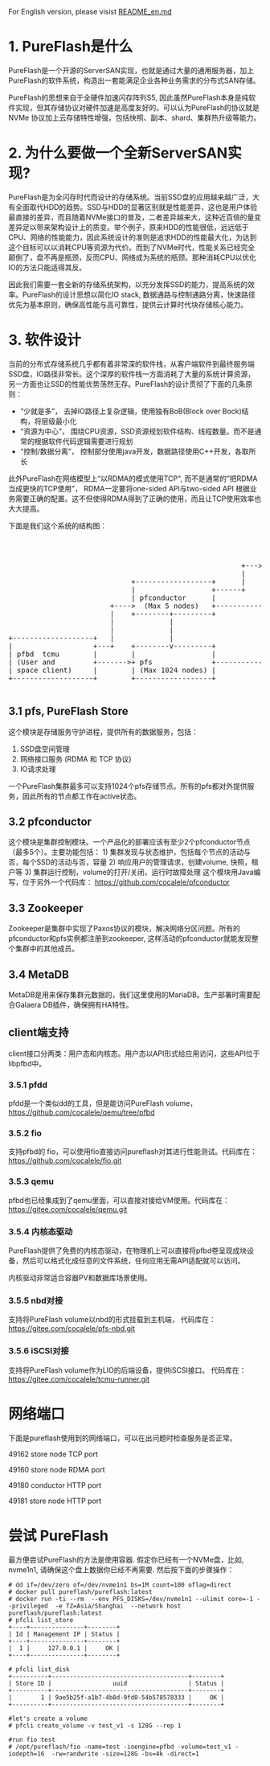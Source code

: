 For English version, please visist [README_en.md](./README_en.md)

# 1. PureFlash是什么

PureFlash是一个开源的ServerSAN实现，也就是通过大量的通用服务器，加上PureFlash的软件系统，构造出一套能满足企业各种业务需求的分布式SAN存储。



PureFlash的思想来自于全硬件加速闪存阵列S5, 因此虽然PureFlash本身是纯软件实现，但其存储协议对硬件加速是高度友好的。可以认为PureFlash的协议就是NVMe 协议加上云存储特性增强，包括快照、副本、shard、集群热升级等能力。

  
# 2. 为什么要做一个全新ServerSAN实现?

PureFlash是为全闪存时代而设计的存储系统。当前SSD盘的应用越来越广泛，大有全面取代HDD的趋势。SSD与HDD的显著区别就是性能差异，这也是用户体验最直接的差异，而且随着NVMe接口的普及，二者差异越来大，这种近百倍的量变差异足以带来架构设计上的质变。举个例子，原来HDD的性能很低，远远低于CPU、网络的性能能力，因此系统设计的准则是追求HDD的性能最大化，为达到这个目标可以以消耗CPU等资源为代价。而到了NVMe时代，性能关系已经完全颠倒了，盘不再是瓶颈，反而CPU、网络成为系统的瓶颈。那种消耗CPU以优化IO的方法只能适得其反。

因此我们需要一套全新的存储系统架构，以充分发挥SSD的能力，提高系统的效率。PureFlash的设计思想以简化IO stack, 数据通路与控制通路分离，快速路径优先为基本原则，确保高性能与高可靠性，提供云计算时代块存储核心能力。

# 3. 软件设计
当前的分布式存储系统几乎都有着非常深的软件栈，从客户端软件到最终服务端SSD盘，IO路径非常长。这个深厚的软件栈一方面消耗了大量的系统计算资源，另一方面也让SSD的性能优势荡然无存。PureFlash的设计贯彻了下面的几条原则：
  - “少就是多”， 去掉IO路径上复杂逻辑，使用独有BoB(Block over Bock)结构，将层级最小化
  - “资源为中心”， 围绕CPU资源，SSD资源规划软件结构、线程数量。而不是通常的根据软件代码逻辑需要进行规划
  - “控制/数据分离”， 控制部分使用java开发，数据路径使用C++开发，各取所长

此外PureFlash在网络模型上“以RDMA的模式使用TCP", 而不是通常的”把RDMA当成更快的TCP使用"， RDMA一定要将one-sided API与two-sided API 根据业务需要正确的配置。这不但使得RDMA得到了正确的使用，而且让TCP使用效率也大大提高。

下面是我们这个系统的结构图：
<pre>			   
                                                            +---------------+
                                                            |               |
                                                       +--->+  MetaDB       |
                                                       |    |  (HA DB)      |
                             +------------------+      |    +---------------+
                             |                  +------+
                             | pfconductor      |           +---------------+
                        +---->  (Max 5 nodes)   +----------->               |
                        |    +--------+---------+           | Zookeeper     |
                        |             |                     | (3 nodes)     |
                        |             |                     +------^--------+
+-------------------+   |             |                            |
|                   +---+    +--------v---------+                  |
| pfbd  tcmu        |        |                  |                  |
| (User and         +------->+ pfs              +------------------+
| space client)     |        | (Max 1024 nodes) |
+-------------------+        +------------------+

</pre>

## 3.1 pfs, PureFlash Store
  这个模块是存储服务守护进程，提供所有的数据服务，包括：
   1) SSD盘空间管理
   2) 网络接口服务 (RDMA 和 TCP 协议)
   3) IO请求处理
  
  一个PureFlash集群最多可以支持1024个pfs存储节点。所有的pfs都对外提供服务，因此所有的节点都工作在active状态。
  
## 3.2 pfconductor
  这个模块是集群控制模块。一个产品化的部署应该有至少2个pfconductor节点（最多5个）。主要功能包括：
    1) 集群发现与状态维护，包括每个节点的活动与否，每个SSD的活动与否，容量
	2) 响应用户的管理请求，创建volume, 快照，租户等
	3) 集群运行控制，volume的打开/关闭，运行时故障处理
  这个模块用Java编写，位于另外一个代码库： https://github.com/cocalele/pfconductor
  
## 3.3 Zookeeper
  Zookeeper是集群中实现了Paxos协议的模块，解决网络分区问题。所有的pfconductor和pfs实例都注册到zookeeper, 这样活动的pfconductor就能发现整个集群中的其他成员。

## 3.4 MetaDB
  MetaDB是用来保存集群元数据的，我们这里使用的MariaDB。生产部署时需要配合Galaera DB插件，确保拥有HA特性。
  
## client端支持
client接口分两类：用户态和内核态。用户态以API形式给应用访问，这些API位于libpfbd中。
### 3.5.1 pfdd 
  pfdd是一个类似dd的工具，但是能访问PureFlash volume， https://github.com/cocalele/qemu/tree/pfbd

### 3.5.2 fio
  支持pfbd的 fio，可以使用fio直接访问pureflash对其进行性能测试。代码库在：https://github.com/cocalele/fio.git 

### 3.5.3 qemu
  pfbd也已经集成到了qemu里面，可以直接对接给VM使用。代码库在：https://gitee.com/cocalele/qemu.git

### 3.5.4 内核态驱动
  PureFlash提供了免费的内核态驱动，在物理机上可以直接将pfbd卷呈现成块设备，然后可以格式化成任意的文件系统，任何应用无需API适配就可以访问。
  
  内核驱动非常适合容器PV和数据库场景使用。

### 3.5.5 nbd对接
  支持将PureFlash volume以nbd的形式挂载到主机端， 代码库在： https://gitee.com/cocalele/pfs-nbd.git

### 3.5.6 iSCSI对接
  支持将PureFlash volume作为LIO的后端设备，提供iSCSI接口。 代码库在：https://gitee.com/cocalele/tcmu-runner.git

# 网络端口
 下面是pureflash使用到的网络端口，可以在出问题时检查服务是否正常。
 
49162  store node TCP port

49160  store node RDMA port

49180  conductor HTTP port

49181  store node HTTP port

# 尝试 PureFlash
 最方便尝试PureFlash的方法是使用容器.
 假定你已经有一个NVMe盘，比如, nvme1n1, 请确保这个盘上数据你已经不再需要. 然后按下面的步骤操作：

```
# dd if=/dev/zero of=/dev/nvme1n1 bs=1M count=100 oflag=direct
# docker pull pureflash/pureflash:latest
# docker run -ti --rm  --env PFS_DISKS=/dev/nvme1n1 --ulimit core=-1 --privileged  -e TZ=Asia/Shanghai  --network host  pureflash/pureflash:latest
# pfcli list_store
+----+---------------+--------+
| Id | Management IP | Status |
+----+---------------+--------+
|  1 |     127.0.0.1 |     OK |
+----+---------------+--------+
 
# pfcli list_disk
+----------+--------------------------------------+--------+
| Store ID |                 uuid                 | Status |
+----------+--------------------------------------+--------+
|        1 | 9ae5b25f-a1b7-4b8d-9fd0-54b578578333 |     OK |
+----------+--------------------------------------+--------+

#let's create a volume
# pfcli create_volume -v test_v1 -s 128G --rep 1

#run fio test
# /opt/pureflash/fio -name=test -ioengine=pfbd -volume=test_v1 -iodepth=16  -rw=randwrite -size=128G -bs=4k -direct=1
```
